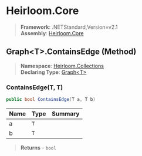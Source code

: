 # Heirloom.Core

> **Framework**: .NETStandard,Version=v2.1  
> **Assembly**: [Heirloom.Core][0]

## Graph\<T>.ContainsEdge (Method)

> **Namespace**: [Heirloom.Collections][0]  
> **Declaring Type**: [Graph\<T>][1]

### ContainsEdge(T, T)

```cs
public bool ContainsEdge(T a, T b)
```

| Name | Type | Summary |
|------|------|---------|
| a    | `T`  |         |
| b    | `T`  |         |

> **Returns** - `bool`

[0]: ../../../Heirloom.Core.md
[1]: ../Graph[T].md
